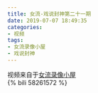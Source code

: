 ```yaml
---
title: 女流-戏说封神第二十一期
date: 2019-07-07 18:49:35
categories:
- 视频
tags:
- 女流录像小屋
- 戏说封神
---
```

视频来自于<a href="https://space.bilibili.com/29418340/video" target="_blank">女流录像小屋</a><br/> 
{% bili 58261572 %}
<br/>
